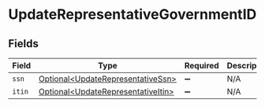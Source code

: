 # UpdateRepresentativeGovernmentID


## Fields

| Field                                                                                      | Type                                                                                       | Required                                                                                   | Description                                                                                |
| ------------------------------------------------------------------------------------------ | ------------------------------------------------------------------------------------------ | ------------------------------------------------------------------------------------------ | ------------------------------------------------------------------------------------------ |
| `ssn`                                                                                      | [Optional\<UpdateRepresentativeSsn>](../../models/components/UpdateRepresentativeSsn.md)   | :heavy_minus_sign:                                                                         | N/A                                                                                        |
| `itin`                                                                                     | [Optional\<UpdateRepresentativeItin>](../../models/components/UpdateRepresentativeItin.md) | :heavy_minus_sign:                                                                         | N/A                                                                                        |